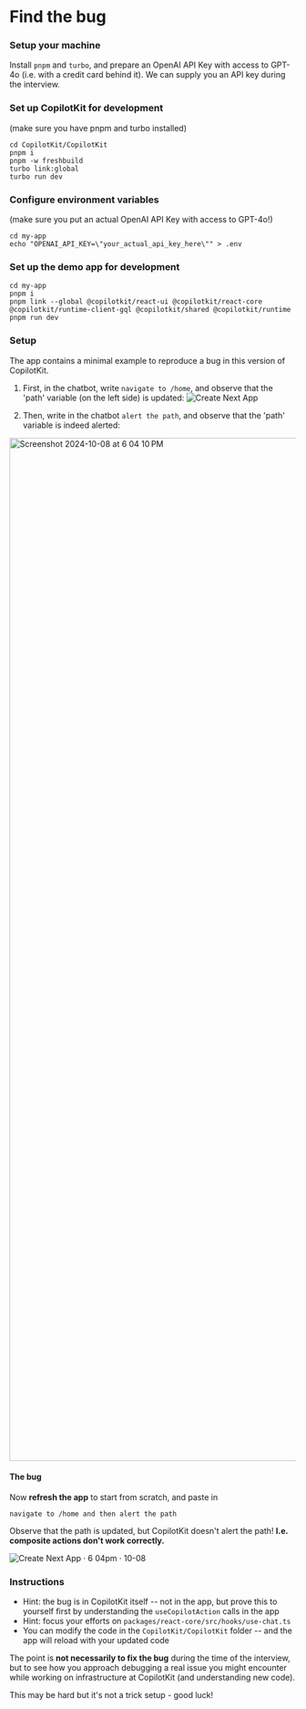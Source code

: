 # Find the bug

### Setup your machine
Install `pnpm` and `turbo`, and prepare an OpenAI API Key with access to GPT-4o (i.e. with a credit card behind it).
We can supply you an API key during the interview.

### Set up CopilotKit for development

(make sure you have pnpm and turbo installed)

```
cd CopilotKit/CopilotKit
pnpm i
pnpm -w freshbuild
turbo link:global
turbo run dev
```

### Configure environment variables
(make sure you put an actual OpenAI API Key with access to GPT-4o!)

```
cd my-app
echo "OPENAI_API_KEY=\"your_actual_api_key_here\"" > .env
```

### Set up the demo app for development

```
cd my-app
pnpm i
pnpm link --global @copilotkit/react-ui @copilotkit/react-core @copilotkit/runtime-client-gql @copilotkit/shared @copilotkit/runtime
pnpm run dev
```






### Setup

The app contains a minimal example to reproduce a bug in this version of CopilotKit.

1. First, in the chatbot, write `navigate to /home`, and observe that the 'path' variable (on the left side) is updated:
![Create Next App](https://github.com/user-attachments/assets/070fefbe-e840-444a-b4dc-68d48074a2a4)


2. Then, write in the chatbot `alert the path`, and observe that the 'path' variable is indeed alerted:
<img width="1795" alt="Screenshot 2024-10-08 at 6 04 10 PM" src="https://github.com/user-attachments/assets/7bf233e3-477f-48f8-b7fb-c55809212ec0">


#### The bug

Now **refresh the app** to start from scratch, and paste in
```
navigate to /home and then alert the path
```

Observe that the path is updated, but CopilotKit doesn't alert the path!
**I.e. composite actions don't work correctly.**

![Create Next App · 6 04pm · 10-08](https://github.com/user-attachments/assets/903bcdd8-0b28-4cd4-8336-32fce98ec709)

### Instructions
- Hint: the bug is in CopilotKit itself -- not in the app, but prove this to yourself first by understanding the `useCopilotAction` calls in the app
- Hint: focus your efforts on `packages/react-core/src/hooks/use-chat.ts`
- You can modify the code in the `CopilotKit/CopilotKit` folder -- and the app will reload with your updated code

  
The point is **not necessarily to fix the bug** during the time of the interview, but to see how you approach debugging a real issue you might encounter while working on infrastructure at CopilotKit (and understanding new code).

This may be hard but it's not a trick setup - good luck!

